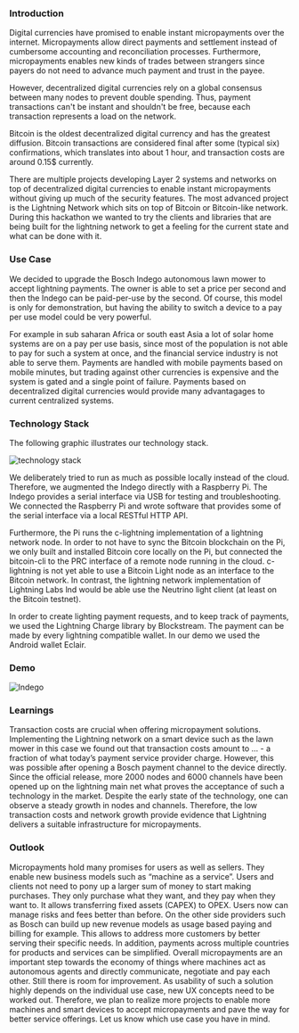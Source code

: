 ### Introduction

Digital currencies have promised to enable instant micropayments over the internet. Micropayments allow direct payments and settlement instead of cumbersome accounting and reconciliation processes. Furthermore, micropayments enables new kinds of trades between strangers since payers do not need to advance much payment and trust in the payee. 

However, decentralized digital currencies rely on a global consensus between many nodes to prevent double spending. Thus, payment transactions can't be instant and shouldn't be free, because each transaction represents a load on the network.

Bitcoin is the oldest decentralized digital currency and has the greatest diffusion. Bitcoin transactions are considered final after some (typical six) confirmations, which translates into about 1 hour,  and transaction costs are around 0.15$ currently.

There are multiple projects developing Layer 2 systems and networks on top of decentralized digital currencies to enable instant micropayments without giving up much of the security features. The most advanced project is the Lightning Network which sits on top of Bitcoin or Bitcoin-like network. During this hackathon we wanted to try the clients and libraries that are being built for the lightning network to get a feeling for the current state and what can be done with it. 

### Use Case

We decided to upgrade the Bosch Indego autonomous lawn mower to accept lightning payments. The owner is able to set a price per second and then the Indego can be paid-per-use by the second. Of course, this model is only for demonstration, but having the ability to switch a device to a pay per use model could be very powerful. 

For example in sub saharan Africa or south east Asia a lot of solar home systems are on a pay per use basis, since most of the population is not able to pay for such a system at once, and the financial service industry is not able to serve them. Payments are handled with mobile payments based on mobile minutes, but trading against other currencies is expensive and the system is gated and a single point of failure. Payments based on decentralized digital currencies would provide many advantagages to current centralized systems.

### Technology Stack

The following graphic illustrates our technology stack.

![technology stack](https://raw.githubusercontent.com/domwoe/lightning-mower/master/assets/stack.png)

We deliberately tried to run as much as possible locally instead of the cloud. Therefore, we augmented the Indego directly with a Raspberry Pi. The Indego provides a serial interface via USB for testing and troubleshooting. We connected the Raspberry Pi and wrote software that provides some of the serial interface via a local RESTful HTTP API.

Furthermore, the Pi runs the c-lightning implementation of a lightning network node. In order to not have to sync the Bitcoin blockchain on the Pi, we only built and installed Bitcoin core locally on the Pi, but connected the bitcoin-cli to the PRC interface of a remote node running in the cloud. c-lightning is not yet able to use a Bitcoin Light node as an interface to the Bitcoin network. In contrast, the lightning network implementation of Lightning Labs lnd would be able use the Neutrino light client (at least on the Bitcoin testnet).

In order to create lighting payment requests, and to keep track of payments, we used the Lightning Charge library by Blockstream. The payment can be made by every lightning compatible wallet. In our demo we used the Android wallet Eclair.


### Demo

![Indego](https://raw.githubusercontent.com/domwoe/lightning-mower/master/assets/lightning_mower.jpg)


### Learnings

Transaction costs are crucial when offering micropayment solutions. Implementing the Lightning network on a smart device such as the lawn mower in this case we found out that transaction costs amount to … - a fraction of what today’s payment service provider charge. However, this was possible after opening a Bosch payment channel to the device directly. 
Since the official release, more 2000 nodes and 6000 channels have been opened up on the lightning main net what proves the acceptance of such a technology in the market. Despite the early state of the technology, one can observe a steady growth in nodes and channels. Therefore, the low transaction costs and network growth provide evidence that Lightning delivers a suitable infrastructure for micropayments. 


### Outlook

Micropayments hold many promises for users as well as sellers. They enable new business models such as “machine as a service”. Users and clients not need to pony up a larger sum of money to start making purchases. They only purchase what they want, and they pay when they want to. It allows transferring fixed assets (CAPEX) to OPEX. Users now can manage risks and fees better than before. 
On the other side providers such as Bosch can build up new revenue models as usage based paying and billing for example. This allows to address more customers by better serving their specific needs. In addition, payments across multiple countries for products and services can be simplified. 
Overall micropayments are an important step towards the economy of things where machines act as autonomous agents and directly communicate, negotiate and pay each other. 
Still there is room for improvement. As usability of such a solution highly depends on the individual use case, new UX concepts need to be worked out. Therefore, we plan to realize more projects to enable more machines and smart devices to accept micropayments and pave the way for better service offerings. Let us know which use case you have in mind.  
